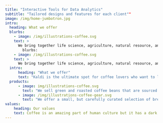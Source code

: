 ```yaml
---
title: "Interactive Tools for Data Analytics"
subtitle: "Tailored designs and features for each client""
image: /img/home-jumbotron.jpg
intro:
  heading: What we offer
  blurbs:
    - image: /img/illustrations-coffee.svg
    text: >
      We bring together life science, agriculture, natural resource, and data science professionals to improve outcomes for our clients, by developing end-to-end, web-based decision-support tools and providing data science and statistics consulting services.
        blurbs:
    - image: /img/illustrations-coffee.svg
    text: >
      We bring together life science, agriculture, natural resource, and data science professionals to improve outcomes for our clients, by developing end-to-end, web-based decision-support tools and providing data science and statistics consulting services.
  intro:
      heading: "What we offer"
      text: "Kaldi is the ultimate spot for coffee lovers who want to learn about their java’s origin and support the farmers that grew it. We take coffee production, roasting and brewing seriously and we’re glad to pass that knowledge to anyone."
  products:
      - image: img/illustrations-coffee.svg
        text: "We sell green and roasted coffee beans that are sourced directly from independent farmers and farm cooperatives. We’re proud to offer a variety of coffee beans grown with great care for the environment and local communities. Check our post or contact us directly for current availability."
      - image: /img/illustrations-coffee-gear.svg
        text: "We offer a small, but carefully curated selection of brewing gear and tools for every taste and experience level. No matter if you roast your own beans or just bought your first french press, you’ll find a gadget to fall in love with in our shop."
values:
    heading: Our values
    text: Coffee is an amazing part of human culture but it has a dark side too – one of colonialism and mindless abuse of natural resources and human lives. We want to turn this around and return the coffee trade to the drink’s exhilarating, empowering and unifying nature.
---
```


